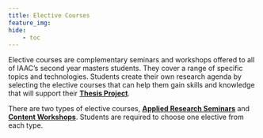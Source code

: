 ```yaml
---
title: Elective Courses
feature_img:
hide:
    - toc
---
```


Elective courses are complementary seminars and workshops offered to all of IAAC’s second year masters students. They cover a range of specific topics and technologies. Students create their own research agenda by selecting the elective courses that can help them gain skills and knowledge that will support their [**Thesis Project**](/2024-25/year-2/mandatory-courses/thesis-project/).

There are two types of elective courses, [**Applied Research Seminars**](/2025-26/year-2/elective-courses/applied-research) and [**Content Workshops**](/2025-26/year-2/elective-courses/content-workshops). Students are required to choose one elective from each type. 
